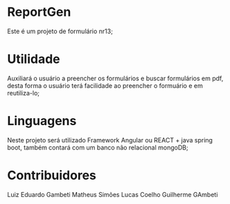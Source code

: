 # ReportGen
Este é um projeto de formulário nr13;

# Utilidade
Auxiliará o usuário a preencher os formulários e buscar formulários em pdf, desta forma o usuário terá facilidade ao preencher o formuário e em reutiliza-lo;

# Linguagens
Neste projeto será utilizado Framework Angular ou REACT + java spring boot, também contará com um banco não relacional mongoDB;

# Contribuidores
Luiz Eduardo Gambeti
Matheus Simões
Lucas Coelho
Guilherme GAmbeti
